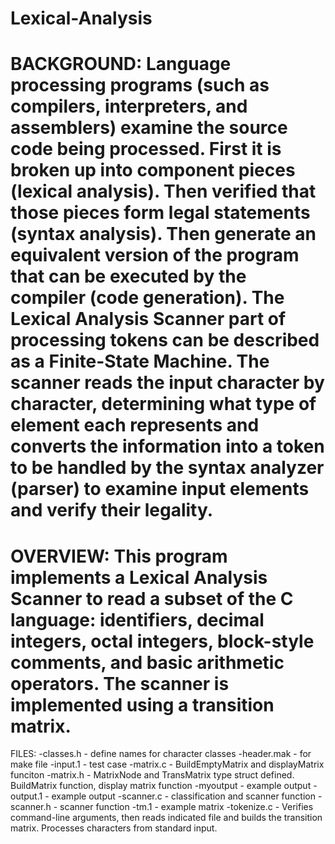 Lexical-Analysis
================
BACKGROUND:
Language processing programs (such as compilers, interpreters, and 
assemblers) examine the source code being processed. First it is broken
up into component pieces (lexical analysis). Then verified that those 
pieces form legal statements (syntax analysis). Then generate an 
equivalent version of the program that can be executed by the compiler
(code generation). The Lexical Analysis Scanner part of processing
tokens can be described as a Finite-State Machine. The scanner reads
the input character by character, determining what type of element
each represents and converts the information into a token to be handled
by the syntax analyzer (parser) to examine input elements and verify their legality. 
================
OVERVIEW:
This program implements a Lexical Analysis Scanner to read a subset of the
C language: identifiers, decimal integers, octal integers, block-style comments, 
and basic arithmetic operators. The scanner is implemented using a transition matrix. 
================
FILES:
-classes.h - define names for character classes
-header.mak - for make file
-input.1 - test case
-matrix.c - BuildEmptyMatrix and displayMatrix funciton
-matrix.h - MatrixNode and TransMatrix type struct defined. BuildMatrix
function, display matrix function
-myoutput - example output
-output.1 - example output
-scanner.c - classification and scanner function
-scanner.h - scanner function
-tm.1 - example matrix
-tokenize.c - Verifies command-line arguments, then reads indicated file
 and builds the transition matrix. Processes characters from standard input. 
